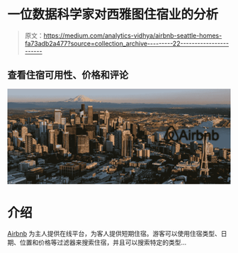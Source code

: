 # 一位数据科学家对西雅图住宿业的分析

> 原文：<https://medium.com/analytics-vidhya/airbnb-seattle-homes-fa73adb2a477?source=collection_archive---------22----------------------->

## 查看住宿可用性、价格和评论

![](img/af30ff2e662546c8f79c81e7fba70f80.png)

# 介绍

[Airbnb](https://www.airbnb.com/) 为主人提供在线平台，为客人提供短期住宿。游客可以使用住宿类型、日期、位置和价格等过滤器来搜索住宿，并且可以搜索特定的类型…